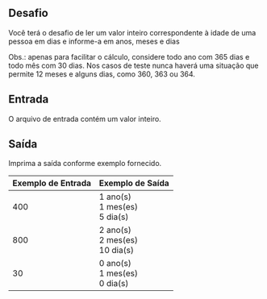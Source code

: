## Desafio

Você terá o desafio de ler um valor inteiro correspondente à idade de uma pessoa em dias e informe-a em anos, meses e dias

Obs.: apenas para facilitar o cálculo, considere todo ano com 365 dias e todo mês com 30 dias. Nos casos de teste nunca haverá uma situação que permite 12 meses e alguns dias, como 360, 363 ou 364. 

## Entrada

O arquivo de entrada contém um valor inteiro.

## Saída

Imprima a saída conforme exemplo fornecido.
 
Exemplo de Entrada | Exemplo de Saída
--- | ---
400 | 1 ano(s)<br>1 mes(es)<br>5 dia(s)
800 | 2 ano(s)<br>2 mes(es)<br>10 dia(s)
30 | 0 ano(s)<br>1 mes(es)<br>0 dia(s)
